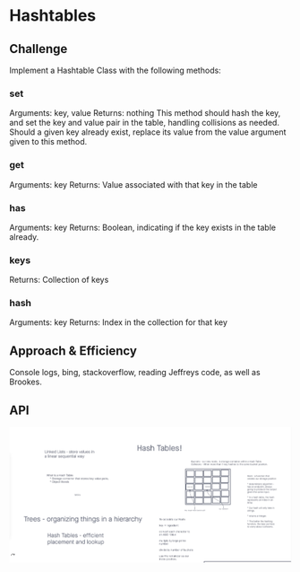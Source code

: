 # Hashtables

## Challenge
Implement a Hashtable Class with the following methods:

### set
Arguments: key, value
Returns: nothing
This method should hash the key, and set the key and value pair in the table, handling collisions as needed.
Should a given key already exist, replace its value from the value argument given to this method.
### get
Arguments: key
Returns: Value associated with that key in the table
### has
Arguments: key
Returns: Boolean, indicating if the key exists in the table already.
### keys
Returns: Collection of keys
### hash
Arguments: key
Returns: Index in the collection for that key

## Approach & Efficiency
Console logs, bing, stackoverflow, reading Jeffreys code, as well as Brookes.

## API
![Code-Challenge-30](../Images/Challenge-30.jpg)

